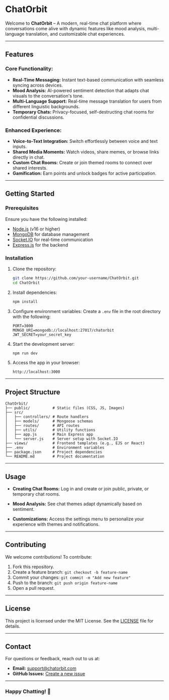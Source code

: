 # ChatOrbit

Welcome to **ChatOrbit** – A modern, real-time chat platform where conversations come alive with dynamic features like mood analysis, multi-language translation, and customizable chat experiences.

---

## Features

### Core Functionality:
- **Real-Time Messaging:** Instant text-based communication with seamless syncing across devices.
- **Mood Analysis:** AI-powered sentiment detection that adapts chat visuals to the conversation's tone.
- **Multi-Language Support:** Real-time message translation for users from different linguistic backgrounds.
- **Temporary Chats:** Privacy-focused, self-destructing chat rooms for confidential discussions.

### Enhanced Experience:
- **Voice-to-Text Integration:** Switch effortlessly between voice and text inputs.
- **Shared Media Moments:** Watch videos, share memes, or browse links directly in chat.
- **Custom Chat Rooms:** Create or join themed rooms to connect over shared interests.
- **Gamification:** Earn points and unlock badges for active participation.

---

## Getting Started

### Prerequisites
Ensure you have the following installed:
- [Node.js](https://nodejs.org/) (v16 or higher)
- [MongoDB](https://www.mongodb.com/try/download/community) for database management
- [Socket.IO](https://socket.io/) for real-time communication
- [Express.js](https://expressjs.com/) for the backend

### Installation

1. Clone the repository:
   ```bash
   git clone https://github.com/your-username/ChatOrbit.git
   cd ChatOrbit
   ```

2. Install dependencies:
   ```bash
   npm install
   ```

3. Configure environment variables:
   Create a `.env` file in the root directory with the following:
   ```env
   PORT=3000
   MONGO_URI=mongodb://localhost:27017/chatorbit
   JWT_SECRET=your_secret_key
   ```

4. Start the development server:
   ```bash
   npm run dev
   ```

5. Access the app in your browser:
   ```
   http://localhost:3000
   ```

---

## Project Structure

```
ChatOrbit/
├── public/          # Static files (CSS, JS, Images)
├── src/
│   ├── controllers/ # Route handlers
│   ├── models/      # Mongoose schemas
│   ├── routes/      # API routes
│   ├── utils/       # Utility functions
│   ├── app.js       # Main Express app
│   └── server.js    # Server setup with Socket.IO
├── views/           # Frontend templates (e.g., EJS or React)
├── .env             # Environment variables
├── package.json     # Project dependencies
└── README.md        # Project documentation
```

---

## Usage

- **Creating Chat Rooms:**
  Log in and create or join public, private, or temporary chat rooms.

- **Mood Analysis:**
  See chat themes adapt dynamically based on sentiment.

- **Customizations:**
  Access the settings menu to personalize your experience with themes and notifications.

---

## Contributing

We welcome contributions! To contribute:
1. Fork this repository.
2. Create a feature branch: `git checkout -b feature-name`
3. Commit your changes: `git commit -m "Add new feature"`
4. Push to the branch: `git push origin feature-name`
5. Open a pull request.

---

## License

This project is licensed under the MIT License. See the [LICENSE](LICENSE) file for details.

---

## Contact

For questions or feedback, reach out to us at:
- **Email:** support@chatorbit.com
- **GitHub Issues:** [Create a new issue](https://github.com/your-username/ChatOrbit/issues)

---

### Happy Chatting! 🌟
